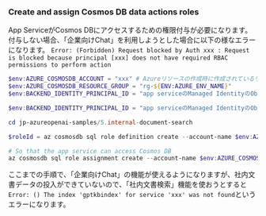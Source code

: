 ### Create and assign Cosmos DB data actions roles
App ServiceがCosmos DBにアクセスするための権限付与が必要になります。付与しない場合、「企業向けChat」を利用しようとした場合に以下の様なエラーになります。
`Error: (Forbidden) Request blocked by Auth xxx : Request is blocked because principal [xxx] does not have required RBAC permissions to perform action`

```PowerShell
$env:AZURE_COSMOSDB_ACCOUNT = "xxx" # Azureリソースの作成時に作成されているリソースの名前
$env:AZURE_COSMOSDB_RESOURCE_GROUP = "rg-${ENV:AZURE_ENV_NAME}"
$env:BACKEND_IDENTITY_PRINCIPAL_ID = "app serviceのManaged IdentityのObject ID"

$env:BACKEND_IDENTITY_PRINCIPAL_ID = "app serviceのManaged IdentityのObject ID" # Azure PortalからApp ServiceのObejct IDを取得

cd jp-azureopenai-samples/5.internal-document-search

$roleId = az cosmosdb sql role definition create --account-name $env:AZURE_COSMOSDB_ACCOUNT --resource-group $env:AZURE_COSMOSDB_RESOURCE_GROUP --body ./scripts/cosmosreadwriterole.json --output tsv --query id

# So that the app service can access Cosmos DB
az cosmosdb sql role assignment create --account-name $env:AZURE_COSMOSDB_ACCOUNT --resource-group $env:AZURE_COSMOSDB_RESOURCE_GROUP --scope / --principal-id $env:BACKEND_IDENTITY_PRINCIPAL_ID --role-definition-id $roleId
```

ここまでの手順で、「企業向けChat」の機能が使えるようになりますが、社内文書データの投入ができていないので、「社内文書検索」機能を使おうとすると`Error: () The index 'gptkbindex' for service 'xxx' was not found`というエラーになります。
